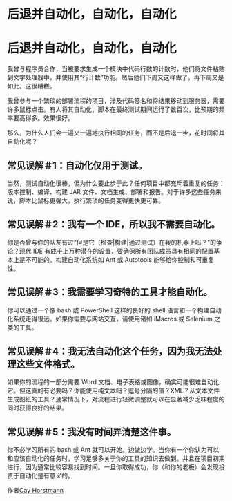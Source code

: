 # 后退并自动化，自动化，自动化

# 后退并自动化，自动化，自动化

我曾与程序员合作，当被要求生成一个模块中代码行数的计数时，他们将文件粘贴到文字处理器中，并使用其“行计数”功能。然后他们下周又这样做了。再下周又是如此。这很糟糕。

我曾参与一个繁琐的部署流程的项目，涉及代码签名和将结果移动到服务器，需要许多鼠标点击。有人将其自动化，脚本在最终测试期间运行了数百次，比预期的频率要高得多。效果很好。

那么，为什么人们会一遍又一遍地执行相同的任务，而不是后退一步，花时间将其自动化呢？

## 常见误解＃1：自动化仅用于测试。

当然，测试自动化很棒，但为什么要止步于此？任何项目中都充斥着重复的任务：版本控制、编译、构建 JAR 文件、文档生成、部署和报告。对于许多这些任务来说，脚本比鼠标更强大。执行繁琐的任务变得更快更可靠。

## 常见误解＃2：我有一个 IDE，所以我不需要自动化。

你是否曾与你的队友有过“但是它（检查|构建|通过测试）在我的机器上吗？”的争论？现代 IDE 有成千上万种潜在的设置，要确保所有团队成员具有相同的配置基本上是不可能的。构建自动化系统如 Ant 或 Autotools 能够给你控制和可重复性。

## 常见误解＃3：我需要学习奇特的工具才能自动化。

你可以通过一个像 bash 或 PowerShell 这样的良好的 shell 语言和一个构建自动化系统走得很远。如果你需要与网站交互，请使用诸如 iMacros 或 Selenium 之类的工具。

## 常见误解＃4：我无法自动化这个任务，因为我无法处理这些文件格式。

如果你的流程的一部分需要 Word 文档、电子表格或图像，确实可能很难自动化它。但这真的有必要吗？你能使用纯文本吗？逗号分隔的值？XML？从文本文件生成图纸的工具？通常情况下，对流程进行轻微调整就可以在显著减少乏味程度的同时获得良好的结果。

## 常见误解＃5：我没有时间弄清楚这件事。

你不必学习所有的 bash 或 Ant 就可以开始。边做边学。当你有一个你认为可以和应该自动化的任务时，学习足够多关于你的工具的知识去做到。并且在项目初期进行，因为通常比较容易找到时间。一旦你取得成功，你（和你的老板）会发现投资于自动化是有意义的。

作者[Cay Horstmann](http://programmer.97things.oreilly.com/wiki/index.php/Cay_Horstmann)
